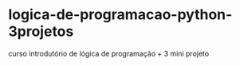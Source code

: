 # logica-de-programacao-python-3projetos
curso introdutório de lógica de programação + 3 mini projeto
